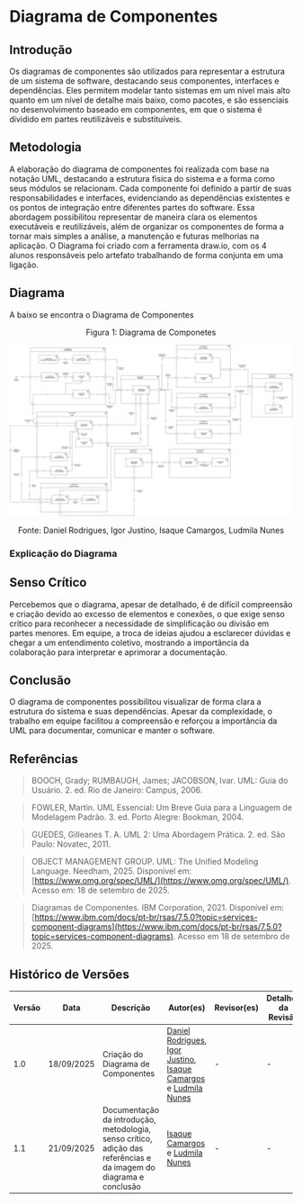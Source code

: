 # Diagrama de Componentes

## Introdução

Os diagramas de componentes são utilizados para representar a estrutura de um sistema de software, destacando seus componentes, interfaces e dependências. Eles permitem modelar tanto sistemas em um nível mais alto quanto em um nível de detalhe mais baixo, como pacotes, e são essenciais no desenvolvimento baseado em componentes, em que o sistema é dividido em partes reutilizáveis e substituíveis.

## Metodologia 

A elaboração do diagrama de componentes foi realizada com base na notação UML, destacando a estrutura física do sistema e a forma como seus módulos se relacionam. Cada componente foi definido a partir de suas responsabilidades e interfaces, evidenciando as dependências existentes e os pontos de integração entre diferentes partes do software. Essa abordagem possibilitou representar de maneira clara os elementos executáveis e reutilizáveis, além de organizar os componentes de forma a tornar mais simples a análise, a manutenção e futuras melhorias na aplicação.
O Diagrama foi criado com a ferramenta draw.io, com os 4 alunos responsáveis pelo artefato trabalhando de forma conjunta em uma ligação. 


## Diagrama 

A baixo se encontra o Diagrama de Componentes 


<p align="center" style="font-size: 12;">
Figura 1: Diagrama de Componetes
</p>

![diagrama_de_componentes](/../assets/componentes.png)

<p align="center" style="font-size: 12;">
Fonte: Daniel Rodrigues, Igor Justino, Isaque Camargos, Ludmila Nunes
</p>

### Explicação do Diagrama



## Senso Crítico

Percebemos que o diagrama, apesar de detalhado, é de difícil compreensão e criação devido ao excesso de elementos e conexões, o que exige senso crítico para reconhecer a necessidade de simplificação ou divisão em partes menores. Em equipe, a troca de ideias ajudou a esclarecer dúvidas e chegar a um entendimento coletivo, mostrando a importância da colaboração para interpretar e aprimorar a documentação.

## Conclusão 

O diagrama de componentes possibilitou visualizar de forma clara a estrutura do sistema e suas dependências. Apesar da complexidade, o trabalho em equipe facilitou a compreensão e reforçou a importância da UML para documentar, comunicar e manter o software.


## Referências

> BOOCH, Grady; RUMBAUGH, James; JACOBSON, Ivar. UML: Guia do Usuário. 2. ed. Rio de Janeiro: Campus, 2006.

> FOWLER, Martin. UML Essencial: Um Breve Guia para a Linguagem de Modelagem Padrão. 3. ed. Porto Alegre: Bookman, 2004.

> GUEDES, Gilleanes T. A. UML 2: Uma Abordagem Prática. 2. ed. São Paulo: Novatec, 2011.

> OBJECT MANAGEMENT GROUP. UML: The Unified Modeling Language. Needham, 2025. Disponível em: [https://www.omg.org/spec/UML/](https://www.omg.org/spec/UML/). Acesso em: 18 de setembro de 2025.

> Diagramas de Componentes. IBM Corporation, 2021. Disponível em: [https://www.ibm.com/docs/pt-br/rsas/7.5.0?topic=services-component-diagrams](https://www.ibm.com/docs/pt-br/rsas/7.5.0?topic=services-component-diagrams). Acesso em 18 de setembro de 2025.



## Histórico de Versões

| Versão | Data | Descrição | Autor(es) | Revisor(es) | Detalhes da Revisão |
| -- | -- | -- | -- | -- | -- |
| 1.0 | 18/09/2025 | Criação do Diagrama de Componentes |[Daniel Rodrigues](https://github.com/DanielRogs), [Igor Justino](https://github.com/IgorJustino), [Isaque Camargos](https://github.com/isaqzin) e [Ludmila Nunes](https://github.com/ludmilaaysha) | - | -|
| 1.1 | 21/09/2025 | Documentação da introdução, metodologia, senso crítico, adição das referências e da imagem do diagrama e conclusão | [Isaque Camargos](https://github.com/isaqzin) e [Ludmila Nunes](https://github.com/ludmilaaysha) | - | -|
